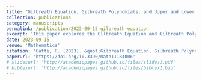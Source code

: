 ```yaml
---
title: "Gilbreath Equation, Gilbreath Polynomials, and Upper and Lower Bounds for Gilbreath Conjecture"
collection: publications
category: manuscripts
permalink: /publication/2023-09-15-gilbreath-equation
excerpt: 'This paper explores the Gilbreath Equation and Gilbreath Polynomials, establishing upper and lower bounds relevant to the Gilbreath Conjecture.'
date: 2023-09-15
venue: 'Mathematics'
citation: 'Gatti, R. (2023). &quot;Gilbreath Equation, Gilbreath Polynomials, and Upper and Lower Bounds for Gilbreath Conjecture.&quot; <i>Mathematics</i>, 11(18), 4006.'
paperurl: 'https://doi.org/10.3390/math11184006'
# slidesurl: 'http://academicpages.github.io/files/slides1.pdf'
# bibtexurl: 'http://academicpages.github.io/files/bibtex1.bib'
---
```

<!-- The contents above will be part of a list of publications, if the user clicks the link for the publication than the contents of section will be rendered as a full page, allowing you to provide more information about the paper for the reader. When publications are displayed as a single page, the contents of the above "citation" field will automatically be included below this section in a smaller font. -->
